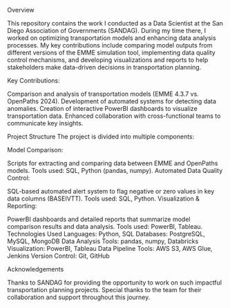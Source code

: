 Overview

This repository contains the work I conducted as a Data Scientist at the San Diego Association of Governments (SANDAG). During my time there, I worked on optimizing transportation models and enhancing data analysis processes. My key contributions include comparing model outputs from different versions of the EMME simulation tool, implementing data quality control mechanisms, and developing visualizations and reports to help stakeholders make data-driven decisions in transportation planning.

Key Contributions:

Comparison and analysis of transportation models (EMME 4.3.7 vs. OpenPaths 2024).
Development of automated systems for detecting data anomalies.
Creation of interactive PowerBI dashboards to visualize transportation data.
Enhanced collaboration with cross-functional teams to communicate key insights.

Project Structure
The project is divided into multiple components:

Model Comparison:

Scripts for extracting and comparing data between EMME and OpenPaths models.
Tools used: SQL, Python (pandas, numpy).
Automated Data Quality Control:

SQL-based automated alert system to flag negative or zero values in key data columns (BASEIVTT).
Tools used: SQL, Python.
Visualization & Reporting:

PowerBI dashboards and detailed reports that summarize model comparison results and data analysis.
Tools used: PowerBI, Tableau.
Technologies Used
Languages: Python, SQL
Databases: PostgreSQL, MySQL, MongoDB
Data Analysis Tools: pandas, numpy, Databricks
Visualization: PowerBI, Tableau
Data Pipeline Tools: AWS S3, AWS Glue, Jenkins
Version Control: Git, GitHub

Acknowledgements

Thanks to SANDAG for providing the opportunity to work on such impactful transportation planning projects.
Special thanks to the team for their collaboration and support throughout this journey.
